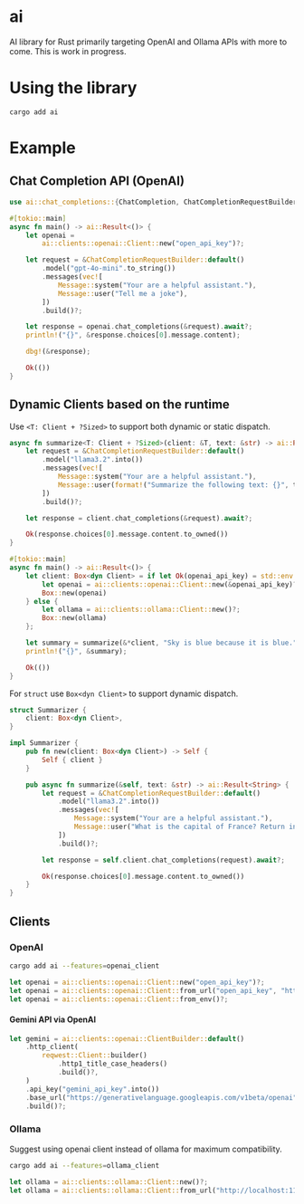 # ai

AI library for Rust primarily targeting OpenAI and Ollama APIs with more to come. This is work in progress.

# Using the library

```
cargo add ai
```

# Example

## Chat Completion API (OpenAI)

```rust
use ai::chat_completions::{ChatCompletion, ChatCompletionRequestBuilder, Messages};

#[tokio::main]
async fn main() -> ai::Result<()> {
    let openai =
        ai::clients::openai::Client::new("open_api_key")?;

    let request = &ChatCompletionRequestBuilder::default()
        .model("gpt-4o-mini".to_string())
        .messages(vec![
            Message::system("Your are a helpful assistant."),
            Message::user("Tell me a joke"),
        ])
        .build()?;

    let response = openai.chat_completions(&request).await?;
    println!("{}", &response.choices[0].message.content);

    dbg!(&response);

    Ok(())
}
```

## Dynamic Clients based on the runtime

Use `<T: Client + ?Sized>` to support both dynamic or static dispatch.

```rust
async fn summarize<T: Client + ?Sized>(client: &T, text: &str) -> ai::Result<String> {
    let request = &ChatCompletionRequestBuilder::default()
        .model("llama3.2".into())
        .messages(vec![
            Message::system("Your are a helpful assistant."),
            Message::user(format!("Summarize the following text: {}", text)),
        ])
        .build()?;

    let response = client.chat_completions(&request).await?;

    Ok(response.choices[0].message.content.to_owned())
}

#[tokio::main]
async fn main() -> ai::Result<()> {
    let client: Box<dyn Client> = if let Ok(openai_api_key) = std::env::var("OPENAI_API_KEY") {
        let openai = ai::clients::openai::Client::new(&openai_api_key)?;
        Box::new(openai)
    } else {
        let ollama = ai::clients::ollama::Client::new()?;
        Box::new(ollama)
    };

    let summary = summarize(&*client, "Sky is blue because it is blue.").await?;
    println!("{}", &summary);

    Ok(())
}
```

For `struct` use `Box<dyn Client>` to support dynamic dispatch.

```rust
struct Summarizer {
    client: Box<dyn Client>,
}

impl Summarizer {
    pub fn new(client: Box<dyn Client>) -> Self {
        Self { client }
    }

    pub async fn summarize(&self, text: &str) -> ai::Result<String> {
        let request = &ChatCompletionRequestBuilder::default()
            .model("llama3.2".into())
            .messages(vec![
                Message::system("Your are a helpful assistant."),
                Message::user("What is the capital of France? Return in JSON."),
            ])
            .build()?;

        let response = self.client.chat_completions(request).await?;

        Ok(response.choices[0].message.content.to_owned())
    }
}
```

## Clients

### OpenAI

```sh
cargo add ai --features=openai_client
```

```rust
let openai = ai::clients::openai::Client::new("open_api_key")?;
let openai = ai::clients::openai::Client::from_url("open_api_key", "http://api.openai.com/v1")?;
let openai = ai::clients::openai::Client::from_env()?;
```

#### Gemini API via OpenAI

```rust
let gemini = ai::clients::openai::ClientBuilder::default()
    .http_client(
        reqwest::Client::builder()
            .http1_title_case_headers()
            .build()?,
    )
    .api_key("gemini_api_key".into())
    .base_url("https://generativelanguage.googleapis.com/v1beta/openai".into())
    .build()?;
```

### Ollama

Suggest using openai client instead of ollama for maximum compatibility.

```sh
cargo add ai --features=ollama_client
```

```rust
let ollama = ai::clients::ollama::Client::new()?;
let ollama = ai::clients::ollama::Client::from_url("http://localhost:11434")?;
```
